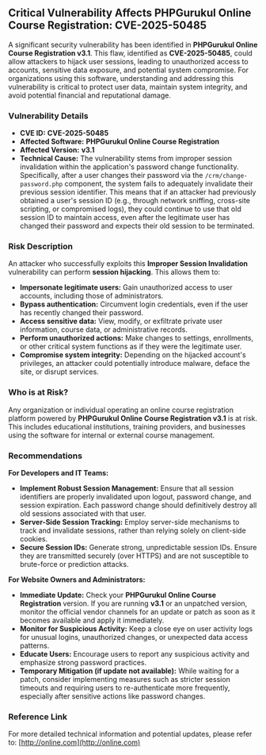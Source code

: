 ## Critical Vulnerability Affects PHPGurukul Online Course Registration: **CVE-2025-50485**

A significant security vulnerability has been identified in **PHPGurukul Online Course Registration v3.1**. This flaw, identified as **CVE-2025-50485**, could allow attackers to hijack user sessions, leading to unauthorized access to accounts, sensitive data exposure, and potential system compromise. For organizations using this software, understanding and addressing this vulnerability is critical to protect user data, maintain system integrity, and avoid potential financial and reputational damage.

### Vulnerability Details

*   **CVE ID:** **CVE-2025-50485**
*   **Affected Software:** **PHPGurukul Online Course Registration**
*   **Affected Version:** **v3.1**
*   **Technical Cause:** The vulnerability stems from improper session invalidation within the application's password change functionality. Specifically, after a user changes their password via the `/crm/change-password.php` component, the system fails to adequately invalidate their previous session identifier. This means that if an attacker had previously obtained a user's session ID (e.g., through network sniffing, cross-site scripting, or compromised logs), they could continue to use that old session ID to maintain access, even after the legitimate user has changed their password and expects their old session to be terminated.

### Risk Description

An attacker who successfully exploits this **Improper Session Invalidation** vulnerability can perform **session hijacking**. This allows them to:

*   **Impersonate legitimate users:** Gain unauthorized access to user accounts, including those of administrators.
*   **Bypass authentication:** Circumvent login credentials, even if the user has recently changed their password.
*   **Access sensitive data:** View, modify, or exfiltrate private user information, course data, or administrative records.
*   **Perform unauthorized actions:** Make changes to settings, enrollments, or other critical system functions as if they were the legitimate user.
*   **Compromise system integrity:** Depending on the hijacked account's privileges, an attacker could potentially introduce malware, deface the site, or disrupt services.

### Who is at Risk?

Any organization or individual operating an online course registration platform powered by **PHPGurukul Online Course Registration v3.1** is at risk. This includes educational institutions, training providers, and businesses using the software for internal or external course management.

### Recommendations

**For Developers and IT Teams:**

*   **Implement Robust Session Management:** Ensure that all session identifiers are properly invalidated upon logout, password change, and session expiration. Each password change should definitively destroy all old sessions associated with that user.
*   **Server-Side Session Tracking:** Employ server-side mechanisms to track and invalidate sessions, rather than relying solely on client-side cookies.
*   **Secure Session IDs:** Generate strong, unpredictable session IDs. Ensure they are transmitted securely (over HTTPS) and are not susceptible to brute-force or prediction attacks.

**For Website Owners and Administrators:**

*   **Immediate Update:** Check your **PHPGurukul Online Course Registration** version. If you are running **v3.1** or an unpatched version, monitor the official vendor channels for an update or patch as soon as it becomes available and apply it immediately.
*   **Monitor for Suspicious Activity:** Keep a close eye on user activity logs for unusual logins, unauthorized changes, or unexpected data access patterns.
*   **Educate Users:** Encourage users to report any suspicious activity and emphasize strong password practices.
*   **Temporary Mitigation (if update not available):** While waiting for a patch, consider implementing measures such as stricter session timeouts and requiring users to re-authenticate more frequently, especially after sensitive actions like password changes.

### Reference Link

For more detailed technical information and potential updates, please refer to: [http://online.com](http://online.com)
